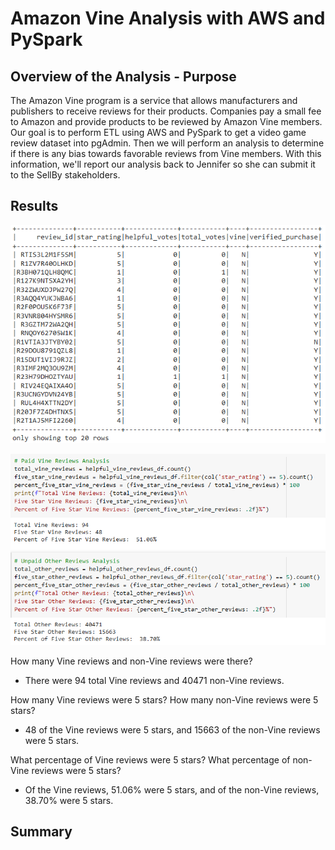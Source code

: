 # Amazon Vine Analysis with AWS and PySpark

## Overview of the Analysis - Purpose

The Amazon Vine program is a service that allows manufacturers and publishers to receive reviews for their products. Companies pay a small fee to Amazon and provide products to be reviewed by Amazon Vine members. Our goal is to perform ETL using AWS and PySpark to get a video game review dataset into pgAdmin. Then we will perform an analysis to determine if there is any bias towards favorable reviews from Vine members. With this information, we'll report our analysis back to Jennifer so she can submit it to the SellBy stakeholders. 

## Results

![Vine Review Table](Images/vine_review_table.png)

![Vine Analysis](Images/vine_analysis.png)

How many Vine reviews and non-Vine reviews were there?
  - There were 94 total Vine reviews and 40471 non-Vine reviews.
  
How many Vine reviews were 5 stars? How many non-Vine reviews were 5 stars?
  - 48 of the Vine reviews were 5 stars, and 15663 of the non-Vine reviews were 5 stars. 
  
What percentage of Vine reviews were 5 stars? What percentage of non-Vine reviews were 5 stars?
  - Of the Vine reviews, 51.06% were 5 stars, and of the non-Vine reviews, 38.70% were 5 stars. 

## Summary
